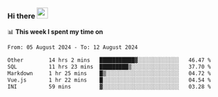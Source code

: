 ### Hi there <a href="https://www.gautamkrishnar.com/"><img src="https://media.giphy.com/media/hvRJCLFzcasrR4ia7z/giphy.gif" width="25px"></a>

📊 **This week I spent my time on**

<!--START_SECTION:waka-->

```txt
From: 05 August 2024 - To: 12 August 2024

Other        14 hrs 2 mins   ███████████▓░░░░░░░░░░░░░   46.47 %
SQL          11 hrs 23 mins  █████████▒░░░░░░░░░░░░░░░   37.70 %
Markdown     1 hr 25 mins    █▒░░░░░░░░░░░░░░░░░░░░░░░   04.72 %
Vue.js       1 hr 22 mins    █░░░░░░░░░░░░░░░░░░░░░░░░   04.54 %
INI          59 mins         ▓░░░░░░░░░░░░░░░░░░░░░░░░   03.28 %
```

<!--END_SECTION:waka-->
